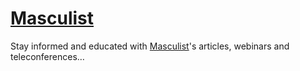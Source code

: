 # [Masculist](https://https://masculist.github.io "Masculist International")

Stay informed and educated with [Masculist](https://https://masculist.github.io "Masculist International")'s articles, webinars and teleconferences…
